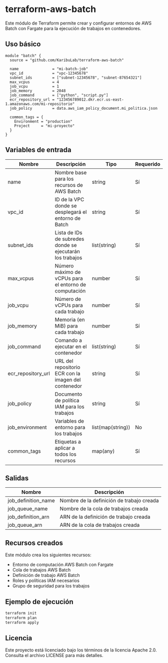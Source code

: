 # terraform-aws-batch

Este módulo de Terraform permite crear y configurar entornos de AWS Batch con Fargate para la ejecución de trabajos en contenedores.

## Uso básico

```hcl
module "batch" {
  source = "github.com/KaribuLab/terraform-aws-batch"
  
  name               = "mi-batch-job"
  vpc_id             = "vpc-12345678"
  subnet_ids         = ["subnet-12345678", "subnet-87654321"]
  max_vcpus          = 4
  job_vcpu           = 1
  job_memory         = 2048
  job_command        = ["python", "script.py"]
  ecr_repository_url = "123456789012.dkr.ecr.us-east-1.amazonaws.com/mi-repositorio"
  job_policy         = data.aws_iam_policy_document.mi_politica.json
  
  common_tags = {
    Environment = "production"
    Project     = "mi-proyecto"
  }
}
```

## Variables de entrada

| Nombre            | Descripción                                                  | Tipo           | Requerido |
|-------------------|--------------------------------------------------------------|----------------|-----------|
| name              | Nombre base para los recursos de AWS Batch                   | string         | Sí        |
| vpc_id            | ID de la VPC donde se desplegará el entorno de Batch         | string         | Sí        |
| subnet_ids        | Lista de IDs de subredes donde se ejecutarán los trabajos    | list(string)   | Sí        |
| max_vcpus         | Número máximo de vCPUs para el entorno de computación        | number         | Sí        |
| job_vcpu          | Número de vCPUs para cada trabajo                           | number         | Sí        |
| job_memory        | Memoria (en MiB) para cada trabajo                           | number         | Sí        |
| job_command       | Comando a ejecutar en el contenedor                          | list(string)   | Sí        |
| ecr_repository_url| URL del repositorio ECR con la imagen del contenedor         | string         | Sí        |
| job_policy        | Documento de política IAM para los trabajos                  | string         | Sí        |
| job_environment   | Variables de entorno para los trabajos                       | list(map(string)) | No     |
| common_tags       | Etiquetas a aplicar a todos los recursos                     | map(any)       | Sí        |

## Salidas

| Nombre              | Descripción                                      |
|---------------------|--------------------------------------------------|
| job_definition_name | Nombre de la definición de trabajo creada        |
| job_queue_name      | Nombre de la cola de trabajos creada             |
| job_definition_arn  | ARN de la definición de trabajo creada           |
| job_queue_arn       | ARN de la cola de trabajos creada                |

## Recursos creados

Este módulo crea los siguientes recursos:

- Entorno de computación AWS Batch con Fargate
- Cola de trabajos AWS Batch
- Definición de trabajo AWS Batch
- Roles y políticas IAM necesarios
- Grupo de seguridad para los trabajos

## Ejemplo de ejecución

```bash
terraform init
terraform plan
terraform apply
```

## Licencia

Este proyecto está licenciado bajo los términos de la licencia Apache 2.0. Consulta el archivo LICENSE para más detalles.
